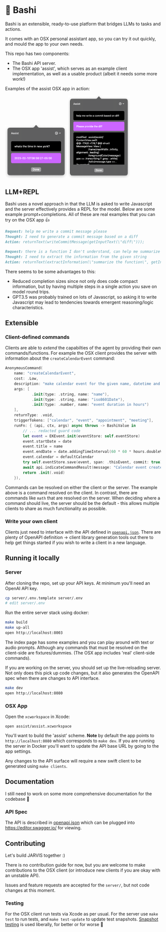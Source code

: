 # 🌁 Bashi

Bashi is an extensible, ready-to-use platform that bridges LLMs to tasks and
actions.

It comes with an OSX personal assistant app, so you can try it out
quickly, and mould the app to your own needs.

This repo has two components:

- The Bashi API server.
- The OSX app 'assist', which serves as an example client implementation, as
  well as a usable product (albeit it needs some more work!)

Examples of the assist OSX app in action:

<p float="left">
  <img src="images/example_1.png?raw=true" width="200" />
  <img src="images/example_2.png?raw=true" width="200" />
</p>

## LLM+REPL

Bashi uses a novel approach in that the LLM is asked to write Javascript and the
server effectively provides a REPL for the model. Below are some example
prompt+completions. All of these are real examples that you can try on the OSX
app :+1:

```markdown
Request: help me write a commit message please
Thought: I need to generate a commit message based on a diff
Action: returnText(writeCommitMessage(getInputText(\"diff\")));
```

```markdown
Request: there is a function I don't understand, can help me summarize it?
Thought: I need to extract the information from the given string
Action: returnText(extractInformation(\"summarize the function\", getInputText(\"what is the function?\")))
```

There seems to be some advantages to this:

- Reduced completion sizes since not only does code compact information, but by
  having multiple steps in a single action you save on model round trips.
- GPT3.5 was probably trained on lots of Javascript, so asking it to write Javascript
  may lead to tendencies towards emergent reasoning/logic characteristics.

## Extensible

### Client-defined commands

Clients are able to _extend_ the capabilties of the agent by providing their own
commands/functions. For example the OSX client provides the server with
information about the `createCalendarEvent` command:

```swift
AnonymousCommand(
    name: "createCalendarEvent",
    cost: .Low,
    description: "make calendar event for the given name, datetime and duration",
    args: [
            .init(type: .string, name: "name"),
            .init(type: .string, name: "iso8601Date"),
            .init(type: .number, name: "event duration in hours")
    ],
    returnType: .void,
    triggerTokens: ["calendar", "event", "appointment", "meeting"],
    runFn: { (api, ctx, args) async throws -> BashiValue in
        // ... redacted guard code
        let event = EKEvent.init(eventStore: self.eventStore)
        event.startDate = date
        event.title = name
        event.endDate = date.addingTimeInterval(60 * 60 * hours.doubleValue)
        event.calendar = defaultCalendar
        try self.eventStore.save(event, span: .thisEvent, commit: true)
        await api.indicateCommandResult(message: "Calendar event created")
        return .init(.void)
    }),
```

Commands can be resolved on either the client or the server. The example above
is a command resolved on the client. In contrast, there are commands like `math`
that are resolved on the server. When deciding where a command should live, the
server should be the default - this allows multiple clients to share as much
functionality as possible.

### Write your own client

Clients just need to interface with the API defined in
[`openapi.json`](server/static/openapi.json). There are plenty of OpenAPI
definition -> client library generation tools out there to help get things
started if you wish to write a client in a new language.

## Running it locally

### Server

After cloning the repo, set up your API keys. At minimum you'll need an OpenAI
API key.

```sh
cp server/.env.template server/.env
# edit server/.env
```

Run the entire server stack using docker:

```sh
make build
make up-all
open http://localhost:8003
```

The index page has some examples and you can play around with text or audio
prompts. Although any commands that must be resolved on the client-side are
fixtures/dummies. (The OSX app includes 'real' client-side commands).

If you are working on the server, you should set up the live-reloading
server. Not only does this pick up code changes, but it also generates the
OpenAPI spec when there are changes to API interface.

```sh
make dev
open http://localhost:8080
```

### OSX App

Open the `xcworkspace` in Xcode:

```
open assist/assist.xcworkspace
```

You'll want to build the 'assist' scheme. **Note** by default the app points to
`http://localhost:8080` which corresponds to `make dev`. If you are running the
server in Docker you'll want to update the API base URL by going to the app settings.

Any changes to the API surface will require a new swift client to be generated
using `make clients`.

## Documentation

I still need to work on some more comprehensive documentation for the codebase 🙇

### API Spec

The API is described in [openapi.json](server/static/openapi.json) which can be
plugged into https://editor.swagger.io/ for viewing.

## Contributing

Let's build JARVIS together :)

There is no contribution guide for now, but you are welcome to make
contributions to the OSX client (or introduce new clients if you are okay with
an unstable API).

Issues and feature requests are accepted for the `server/`, but not code changes
at this moment.

### Testing

For the OSX client run tests via Xcode as per usual.
For the server use `make test` to run tests, and `make test-update` to update
test snapshots. [Snapshot
testing](https://deno.land/manual@v1.28.3/basics/testing/snapshot_testing) is
used liberally, for better or for worse 🙈
